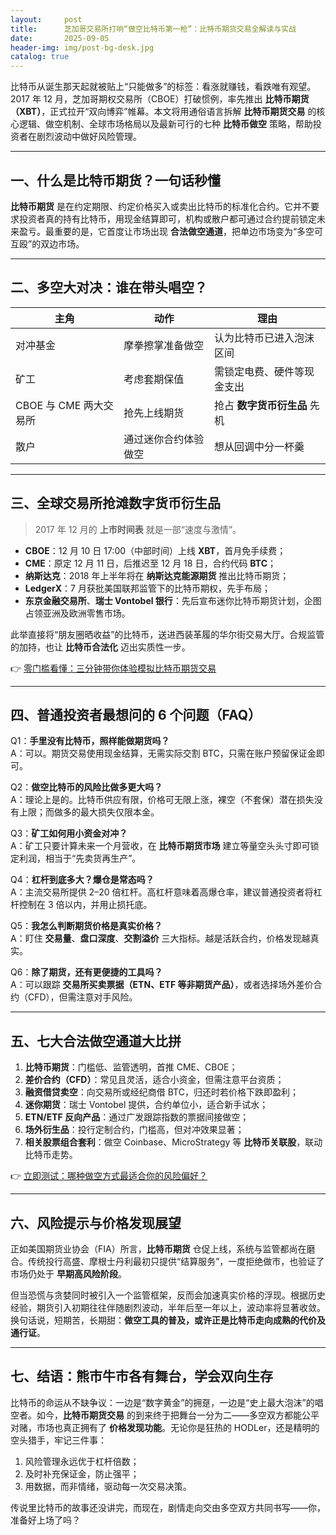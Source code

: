 ```yaml
---
layout:     post
title:      芝加哥交易所打响“做空比特币第一枪”：比特币期货交易全解读与实战
date:       2025-09-05
header-img: img/post-bg-desk.jpg
catalog: true
---
```


比特币从诞生那天起就被贴上“只能做多”的标签：看涨就赚钱，看跌唯有观望。2017 年 12 月，芝加哥期权交易所（CBOE）打破惯例，率先推出 **比特币期货（XBT）**，正式拉开“双向博弈”帷幕。本文将用通俗语言拆解 **比特币期货交易** 的核心逻辑、做空机制、全球市场格局以及最新可行的七种 **比特币做空** 策略，帮助投资者在剧烈波动中做好风险管理。

---

## 一、什么是比特币期货？一句话秒懂

**比特币期货** 是在约定期限、约定价格买入或卖出比特币的标准化合约。它并不要求投资者真的持有比特币，用现金结算即可，机构或散户都可通过合约提前锁定未来盈亏。最重要的是，它首度让市场出现 **合法做空通道**，把单边市场变为“多空可互殴”的双边市场。

---

## 二、多空大对决：谁在带头唱空？

| 主角 | 动作 | 理由 |
|---|---|---|
| 对冲基金 | 摩拳擦掌准备做空 | 认为比特币已进入泡沫区间 |
| 矿工 | 考虑套期保值 | 需锁定电费、硬件等现金支出 |
| CBOE 与 CME 两大交易所 | 抢先上线期货 | 抢占 **数字货币衍生品** 先机 |
| 散户 | 通过迷你合约体验做空 | 想从回调中分一杯羹 |

---

## 三、全球交易所抢滩数字货币衍生品

> 2017 年 12 月的 **上市时间表** 就是一部“速度与激情”。

- **CBOE**：12 月 10 日 17:00（中部时间）上线 **XBT**，首月免手续费；  
- **CME**：原定 12 月 11 日，后推迟至 12 月 18 日，合约代码 **BTC**；  
- **纳斯达克**：2018 年上半年将在 **纳斯达克能源期货** 推出比特币期货；  
- **LedgerX**：7 月获批美国联邦监管下的比特币期权，先手布局；  
- **东京金融交易所**、**瑞士 Vontobel 银行**：先后宣布迷你比特币期货计划，企图占领亚洲及欧洲零售市场。

此举直接将“朋友圈晒收益”的比特币，送进西装革履的华尔街交易大厅。合规监管的加持，也让 **比特币合法化** 迈出实质性一步。

👉 [零门槛看懂：三分钟带你体验模拟比特币期货交易](https://okxdog.com/)

---

## 四、普通投资者最想问的 6 个问题（FAQ）

Q1：**手里没有比特币，照样能做期货吗？**  
A：可以。期货交易使用现金结算，无需实际交割 BTC，只需在账户预留保证金即可。

Q2：**做空比特币的风险比做多更大吗？**  
A：理论上是的。比特币供应有限，价格可无限上涨，裸空（不套保）潜在损失没有上限；而做多的最大损失仅限本金。

Q3：**矿工如何用小资金对冲？**  
A：矿工只要计算未来一个月营收，在 **比特币期货市场** 建立等量空头头寸即可锁定利润，相当于“先卖货再生产”。

Q4：**杠杆到底多大？爆仓是常态吗？**  
A：主流交易所提供 2–20 倍杠杆。高杠杆意味着高爆仓率，建议普通投资者将杠杆控制在 3 倍以内，并用止损托底。

Q5：**我怎么判断期货价格是真实价格？**  
A：盯住 **交易量**、**盘口深度**、**交割溢价** 三大指标。越是活跃合约，价格发现越真实。

Q6：**除了期货，还有更便捷的工具吗？**  
A：可以跟踪 **交易所买卖票据（ETN、ETF 等非期货产品）**，或者选择场外差价合约（CFD），但需注意对手风险。

---

## 五、七大合法做空通道大比拼

1. **比特币期货**：门槛低、监管透明，首推 CME、CBOE；  
2. **差价合约（CFD）**：常见且灵活，适合小资金，但需注意平台资质；  
3. **融资借贷卖空**：向交易所或经纪商借 BTC，归还时若价格下跌即盈利；  
4. **迷你期货**：瑞士 Vontobel 提供，合约单位小，适合新手试水；  
5. **ETN/ETF 反向产品**：通过广发跟踪指数的票据间接做空；  
6. **场外衍生品**：投行定制合约，门槛高，但对冲效果显著；  
7. **相关股票组合套利**：做空 Coinbase、MicroStrategy 等 **比特币关联股**，联动比特币走势。

👉 [立即测试：哪种做空方式最适合你的风险偏好？](https://okxdog.com/)

---

## 六、风险提示与价格发现展望

正如美国期货业协会（FIA）所言，**比特币期货** 仓促上线，系统与监管都尚在磨合。传统投行高盛、摩根士丹利最初只提供“结算服务”，一度拒绝做市，也验证了市场仍处于 **早期高风险阶段**。

但当恐慌与贪婪同时被引入一个监管框架，反而会加速真实价格的浮现。根据历史经验，期货引入初期往往伴随剧烈波动，半年后至一年以上，波动率将显著收敛。换句话说，短期苦，长期甜：**做空工具的普及，或许正是比特币走向成熟的代价及通行证**。

---

## 七、结语：熊市牛市各有舞台，学会双向生存

比特币的命运从不缺争议：一边是“数字黄金”的拥趸，一边是“史上最大泡沫”的唱空者。如今，**比特币期货交易** 的到来终于把舞台一分为二——多空双方都能公平对赌，市场也真正拥有了 **价格发现功能**。无论你是狂热的 HODLer，还是精明的空头猎手，牢记三件事：  
1. 风险管理永远优于杠杆倍数；  
2. 及时补充保证金，防止强平；  
3. 用数据，而非情绪，驱动每一次交易决策。

传说里比特币的故事还没讲完，而现在，剧情走向交由多空双方共同书写——你，准备好上场了吗？